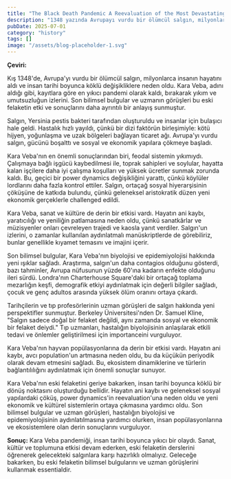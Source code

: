 ```yaml
---
title: "The Black Death Pandemic A Reevaluation of the Most Devastating Plague in Human History"
description: "1348 yazında Avrupayı vurdu bir ölümcül salgın, milyonlarca insanın hayatını aldı ve insan tarihi boyunca köklü değişikliklere neden oldu. Son bilimsel bulgular ve uzmanın görüşleri bu eski felaket..."
pubDate: 2025-07-01
category: "history"
tags: []
image: "/assets/blog-placeholder-1.svg"
---
```


**Çeviri:**

Kış 1348'de, Avrupa'yı vurdu bir ölümcül salgın, milyonlarca insanın hayatını aldı ve insan tarihi boyunca köklü değişikliklere neden oldu. Kara Veba, adını aldığı gibi, kayıtlara göre en yıkıcı pandemi olarak kaldı, bırakarak yıkım ve umutsuzluğun izlerini. Son bilimsel bulgular ve uzmanın görüşleri bu eski felaketin etki ve sonuçlarını daha ayrıntılı bir anlayış sunmuştur.

Salgın, Yersinia pestis bakteri tarafından oluşturuldu ve insanlar için bulaşıcı hale geldi. Hastalık hızlı yayıldı, çünkü bir dizi faktörün birleşimiyle: kötü hijyen, yoğunlaşma ve uzak bölgeleri bağlayan ticaret ağı. Avrupa'yı vurdu salgın, gücünü boşalttı ve sosyal ve ekonomik yapılara çökmeye başladı.

Kara Veba'nın en önemli sonuçlarından biri, feodal sistemin yıkımıydı. Çalışmaya bağlı işgücü kaybedilmesi ile, toprak sahipleri ve soylular, hayatta kalan işçilere daha iyi çalışma koşulları ve yüksek ücretler sunmak zorunda kaldı. Bu, geçici bir power dynamics değişikliğini yarattı, çünkü köylüler lordlarını daha fazla kontrol ettiler. Salgın, ortaçağ sosyal hiyerarşisinin çöküşüne de katkıda bulundu, çünkü geleneksel aristokratik düzen yeni ekonomik gerçeklerle challenged edildi.

Kara Veba, sanat ve kültüre de derin bir etkisi vardı. Hayatın ani kaybı, yaratıcılığı ve yeniliğin patlamasına neden oldu, çünkü sanatkârlar ve müzisyenler onları çevreleyen trajedi ve kaosla yanıt verdiler. Salgın'un izlerini, o zamanlar kullanılan aydınlatmalı manüskriptlerde de görebiliriz, bunlar genellikle kıyamet temasını ve imajini içerir.

Son bilimsel bulgular, Kara Veba'nın biyolojisi ve epidemiyolojisi hakkında yeni ışıklar sağladı. Araştırma, salgın'un daha contagios olduğunu gösterdi, bazı tahminler, Avrupa nüfusunun yüzde 60'ına kadarın enfekte olduğunu ileri sürdü. Londra'nın Charterhouse Square'daki bir ortaçağ toplama mezarlığın keşfi, demografik etkiyi aydınlatmak için değerli bilgiler sağladı, çocuk ve genç adultos arasında yüksek ölüm oranını ortaya çıkardı.

Tarihçilerin ve tıp profesörlerinin uzman görüşleri de salgın hakkında yeni perspektifler sunmuştur. Berkeley Üniversitesi'nden Dr. Samuel Kline, "Salgın sadece doğal bir felaket değildi, aynı zamanda sosyal ve ekonomik bir felaket deiydi." Tıp uzmanları, hastalığın biyolojisinin anlaşılarak etkili tedavi ve önlemler geliştirilmesi için importanceini vurguluyor.

Kara Veba'nın hayvan popülasyonlarına da derin bir etkisi vardı. Hayatın ani kaybı, avcı population'un artmasına neden oldu, bu da küçükün periyodik olarak devam etmesini sağladı. Bu, ekosistem dinamiklerine ve türlerin bağlantılılığını aydınlatmak için önemli sonuçlar sunuyor.

Kara Veba'nın eski felaketini geriye bakarken, insan tarihi boyunca köklü bir dönüş noktasını oluşturduğu bellidir. Hayatın ani kaybı ve geleneksel sosyal yapılardaki çöküş, power dynamics'in reevaluation'una neden oldu ve yeni ekonomik ve kültürel sistemlerin ortaya çıkmasına yardımcı oldu. Son bilimsel bulgular ve uzman görüşleri, hastalığın biyolojisi ve epidemiyolojisinin aydınlatılmasına yardımcı olurken, insan popülasyonlarına ve ekosistemlere olan derin sonuçlarını vurguluyor.

**Sonuç:** Kara Veba pandemiği, insan tarihi boyunca yıkıcı bir olaydı. Sanat, kültür ve toplumuna etkisi devam ederken, eski felaketin derslerini öğrenerek gelecekteki salgınlara karşı hazırlıklı olmalıyız. Geleceğe bakarken, bu eski felaketin bilimsel bulgularını ve uzman görüşlerini kullanmak essentialdir.